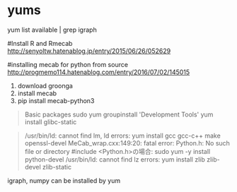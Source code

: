 yums
===
yum list available | grep igraph


#Install R and Rmecab
http://senyoltw.hatenablog.jp/entry/2015/06/26/052629



#installing mecab for python from source
http://progmemo114.hatenablog.com/entry/2016/07/02/145015
1) download groonga
2) install mecab
3) pip install mecab-python3

> Basic packages
	sudo yum groupinstall 'Development Tools'
	yum install glibc-static

> /usr/bin/ld: cannot find lm, ld errors:
	yum install gcc gcc-c++ make openssl-devel
> MeCab_wrap.cxx:149:20: fatal error: Python.h: No such file or directory #include <Python.h>の場合:
	sudo yum -y install python-devel
> /usr/bin/ld: cannot find lz errors:
	yum install zlib zlib-devel zlib-static

igraph, numpy can be installed by yum